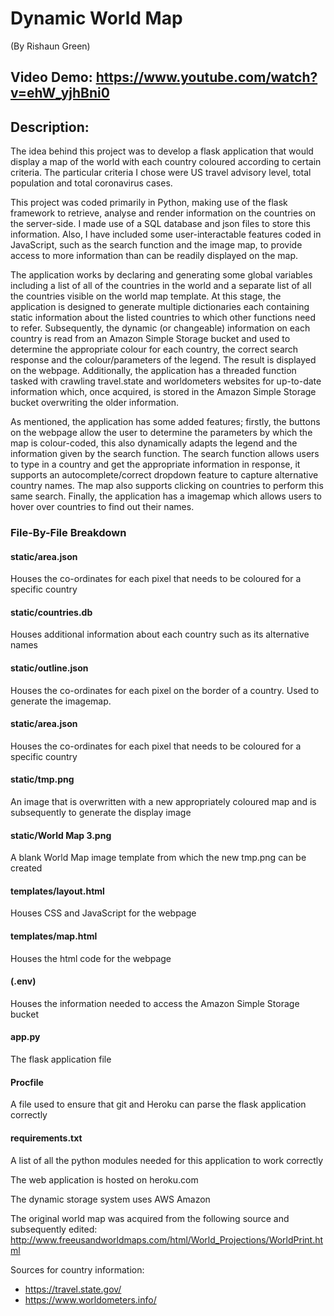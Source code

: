 # Dynamic World Map
(By Rishaun Green)

## Video Demo:  https://www.youtube.com/watch?v=ehW_yjhBni0

## Description:
The idea behind this project was to develop a flask application that would display a map of the world with each country coloured according to certain criteria. The particular criteria I chose were US travel advisory level, total population and total coronavirus cases.

This project was coded primarily in Python, making use of the flask framework to retrieve, analyse and render information on the countries on the server-side. I made use of a SQL database and json files to store this information. Also, I have included some user-interactable features coded in JavaScript, such as the search function and the image map, to provide access to more information than can be readily displayed on the map.

The application works by declaring and generating some global variables including a list of all of the countries in the world and a separate list of all the countries visible on the world map template. At this stage, the application is designed to generate multiple dictionaries each containing static information about the listed countries to which other functions need to refer. Subsequently, the dynamic (or changeable) information on each country is read from an Amazon Simple Storage bucket and used to determine the appropriate colour for each country, the correct search response and the colour/parameters of the legend. The result is displayed on the webpage. Additionally, the application has a threaded function tasked with crawling travel.state and worldometers websites for up-to-date information which, once acquired, is stored in the Amazon Simple Storage bucket overwriting the older information.

As mentioned, the application has some added features; firstly, the buttons on the webpage allow the user to determine the parameters by which the map is colour-coded, this also dynamically adapts the legend and the information given by the search function. The search function allows users to type in a country and get the appropriate information in response, it supports an autocomplete/correct dropdown feature to capture alternative country names. The map also supports clicking on countries to perform this same search. Finally, the application has a imagemap which allows users to hover over countries to find out their names.


### File-By-File Breakdown
#### static/area.json
Houses the co-ordinates for each pixel that needs to be coloured for a specific country
#### static/countries.db
Houses additional information about each country such as its alternative names
#### static/outline.json
Houses the co-ordinates for each pixel on the border of a country. Used to generate the imagemap.
#### static/area.json
Houses the co-ordinates for each pixel that needs to be coloured for a specific country 
#### static/tmp.png
An image that is overwritten with a new appropriately coloured map and is subsequently to generate the display image
#### static/World Map 3.png
A blank World Map image template from which the new tmp.png can be created
#### templates/layout.html
Houses CSS and JavaScript for the webpage
#### templates/map.html
Houses the html code for the webpage
#### (.env)
Houses the information needed to access the Amazon Simple Storage bucket
#### app.py
The flask application file
#### Procfile
A file used to ensure that git and Heroku can parse the flask application correctly
#### requirements.txt
A list of all the python modules needed for this application to work correctly


The web application is hosted on heroku.com

The dynamic storage system uses AWS Amazon

The original world map was acquired from the following source and subsequently edited:
http://www.freeusandworldmaps.com/html/World_Projections/WorldPrint.html

Sources for country information:
-	https://travel.state.gov/
-	https://www.worldometers.info/

